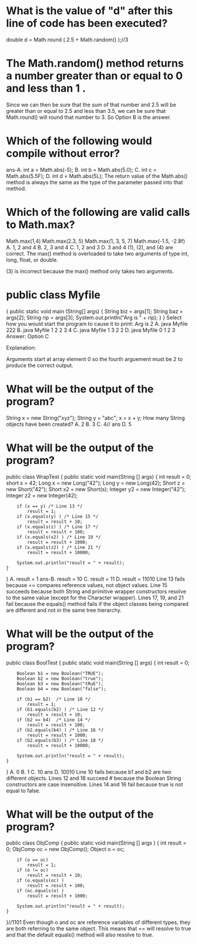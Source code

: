 # What is the value of "d" after this line of code has been executed?

double d = Math.round ( 2.5 + Math.random() );//3
# The Math.random() method returns a number greater than or equal to 0 and less than 1 . 
Since we can then be sure that the sum of that number and 2.5 will be greater than or equal to 2.5 and less than 3.5,
we can be sure that Math.round() will round that number to 3. So Option B is the answer.

# Which of the following would compile without error?

 ans-A.	int a = Math.abs(-5);
B.	int b = Math.abs(5.0);
C.	int c = Math.abs(5.5F);
D.	int d = Math.abs(5L);
The return value of the Math.abs() method is always the same as the type of the parameter passed into that method.
# Which of the following are valid calls to Math.max?

Math.max(1,4)
Math.max(2.3, 5)
Math.max(1, 3, 5, 7)
Math.max(-1.5, -2.8f)
A.	1, 2 and 4
B.	2, 3 and 4
C.	1, 2 and 3
D.	3 and 4
(1), (2), and (4) are correct. The max() method is overloaded to take two arguments of type int, long, float, or double.

(3) is incorrect because the max() method only takes two arguments.
# public class Myfile 
{ 
    public static void main (String[] args) 
    {
        String biz = args[1]; 
        String baz = args[2]; 
        String rip = args[3]; 
        System.out.println("Arg is " + rip); 
    } 
}
Select how you would start the program to cause it to print: Arg is 2
A.	java Myfile 222
B.	java Myfile 1 2 2 3 4
C.	java Myfile 1 3 2 2
D.	java Myfile 0 1 2 3
Answer: Option C

Explanation:

Arguments start at array element 0 so the fourth arguement must be 2 to produce the correct output.

# What will be the output of the program?

String x = new String("xyz");
String y = "abc";
x = x + y;
How many String objects have been created?
A.	2
B.	3
C.	4// ans
D.	5
# What will be the output of the program?

public class WrapTest 
{
    public static void main(String [] args) 
    {
        int result = 0;
        short s = 42;
        Long x = new Long("42");
        Long y = new Long(42);
        Short z = new Short("42");
        Short x2 = new Short(s);
        Integer y2 = new Integer("42");
        Integer z2 = new Integer(42);

        if (x == y) /* Line 13 */
            result = 1;
        if (x.equals(y) ) /* Line 15 */
            result = result + 10;
        if (x.equals(z) ) /* Line 17 */
            result = result + 100;
        if (x.equals(x2) ) /* Line 19 */
            result = result + 1000;
        if (x.equals(z2) ) /* Line 21 */
            result = result + 10000;

        System.out.println("result = " + result);
    }
}
A.	result = 1
ans-B.	result = 10
C.	result = 11
D.	result = 11010
Line 13 fails because == compares reference values, not object values. Line 15 succeeds because both String and 
primitive wrapper constructors resolve to the same value (except for the Character wrapper). 
Lines 17, 19, and 21 fail because the equals()
method fails if the object classes being compared are different and not in the same tree hierarchy.


# What will be the output of the program?

public class BoolTest 
{
    public static void main(String [] args) 
    {
        int result = 0;

        Boolean b1 = new Boolean("TRUE");
        Boolean b2 = new Boolean("true");
        Boolean b3 = new Boolean("tRuE");
        Boolean b4 = new Boolean("false");

        if (b1 == b2)  /* Line 10 */
            result = 1;
        if (b1.equals(b2) ) /* Line 12 */
            result = result + 10;
        if (b2 == b4)  /* Line 14 */
            result = result + 100;
        if (b2.equals(b4) ) /* Line 16 */
            result = result + 1000;
        if (b2.equals(b3) ) /* Line 18 */
            result = result + 10000;

        System.out.println("result = " + result);
    }
}
A.	0
B.	1
C.	10
ans D.	10010
Line 10 fails because b1 and b2 are two different objects. Lines 12 and 18 succeed # because the Boolean String constructors
are case insensitive. 
Lines 14 and 16 fail because true is not equal to false.
# What will be the output of the program?

public class ObjComp 
{
    public static void main(String [] args ) 
    {
        int result = 0;
        ObjComp oc = new ObjComp();
        Object o = oc;

        if (o == oc)  
            result = 1;
        if (o != oc)  
            result = result + 10;
        if (o.equals(oc) )  
            result = result + 100;
        if (oc.equals(o) )  
            result = result + 1000;

        System.out.println("result = " + result);
    }
}//1101
Even though o and oc are reference variables of different types, they are both referring to the same object.
This means that == will resolve to true and that the default equals() method will also resolve to true.


